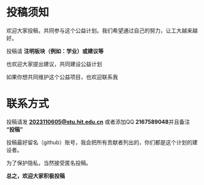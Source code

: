 


# **投稿须知**

欢迎大家投稿，共同参与这个公益计划。我们希望通过自己的努力，让工大越来越好。

投稿请 **注明板块（例如：学业）或建议等**

也欢迎大家提出建议，共同建设公益计划

如果你想共同维护这个公益项目，也欢迎联系我

# **联系方式**

投稿请发 **2023110605@stu.hit.edu.cn** 或者添加QQ **2167589048**并且备注 **“投稿”**

投稿最好留名（github）账号，我会把所有贡献者列出的，你们都是这个计划的建设者。

为了保护隐私，当然接受匿名投稿。

**<p color=green>总之，欢迎大家积极投稿</p>**

